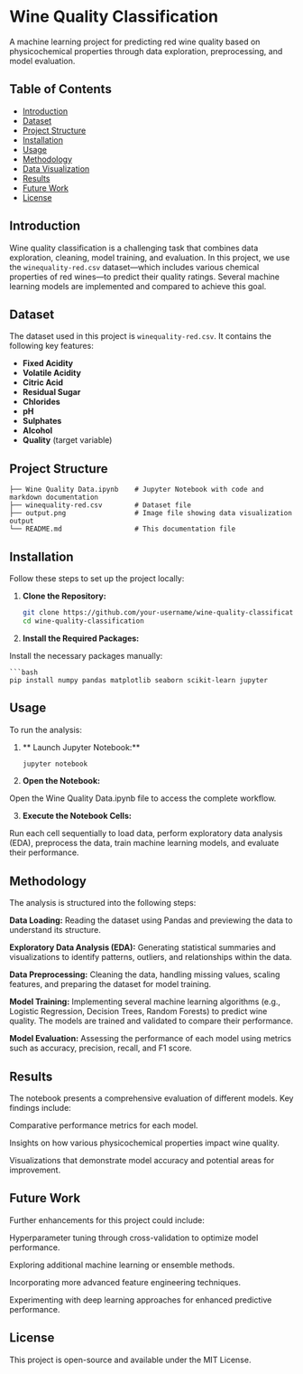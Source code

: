 # Wine Quality Classification

A machine learning project for predicting red wine quality based on physicochemical properties through data exploration, preprocessing, and model evaluation.

## Table of Contents

- [Introduction](#introduction)
- [Dataset](#dataset)
- [Project Structure](#project-structure)
- [Installation](#installation)
- [Usage](#usage)
- [Methodology](#methodology)
- [Data Visualization](#data-visualization)
- [Results](#results)
- [Future Work](#future-work)
- [License](#license)

## Introduction

Wine quality classification is a challenging task that combines data exploration, cleaning, model training, and evaluation. In this project, we use the `winequality-red.csv` dataset—which includes various chemical properties of red wines—to predict their quality ratings. Several machine learning models are implemented and compared to achieve this goal.

## Dataset

The dataset used in this project is `winequality-red.csv`. It contains the following key features:
- **Fixed Acidity**
- **Volatile Acidity**
- **Citric Acid**
- **Residual Sugar**
- **Chlorides**
- **pH**
- **Sulphates**
- **Alcohol**
- **Quality** (target variable)

## Project Structure

```plaintext
├── Wine Quality Data.ipynb    # Jupyter Notebook with code and markdown documentation
├── winequality-red.csv        # Dataset file
├── output.png                 # Image file showing data visualization output
└── README.md                  # This documentation file
```

## Installation

Follow these steps to set up the project locally:

1. **Clone the Repository:**

    ```bash
    git clone https://github.com/your-username/wine-quality-classification.git
    cd wine-quality-classification

2. **Install the Required Packages:**

Install the necessary packages manually:

    ```bash
    pip install numpy pandas matplotlib seaborn scikit-learn jupyter

## Usage

To run the analysis:
1. ** Launch Jupyter Notebook:**
    ```bash
    jupyter notebook

2. **Open the Notebook:**

Open the Wine Quality Data.ipynb file to access the complete workflow.

3. **Execute the Notebook Cells:**

Run each cell sequentially to load data, perform exploratory data analysis (EDA), preprocess the data, train machine learning models, and evaluate their performance.

## Methodology
The analysis is structured into the following steps:

**Data Loading:**
Reading the dataset using Pandas and previewing the data to understand its structure.

**Exploratory Data Analysis (EDA):**
Generating statistical summaries and visualizations to identify patterns, outliers, and relationships within the data.

**Data Preprocessing:**
Cleaning the data, handling missing values, scaling features, and preparing the dataset for model training.

**Model Training:**
Implementing several machine learning algorithms (e.g., Logistic Regression, Decision Trees, Random Forests) to predict wine quality.
The models are trained and validated to compare their performance.

**Model Evaluation:**
Assessing the performance of each model using metrics such as accuracy, precision, recall, and F1 score.

## Results
The notebook presents a comprehensive evaluation of different models. Key findings include:

Comparative performance metrics for each model.

Insights on how various physicochemical properties impact wine quality.

Visualizations that demonstrate model accuracy and potential areas for improvement.

## Future Work
Further enhancements for this project could include:

Hyperparameter tuning through cross-validation to optimize model performance.

Exploring additional machine learning or ensemble methods.

Incorporating more advanced feature engineering techniques.

Experimenting with deep learning approaches for enhanced predictive performance.

## License
This project is open-source and available under the MIT License.

